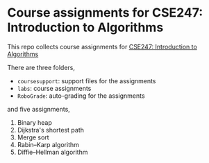 # Course assignments for CSE247: Introduction to Algorithms
This repo collects course assignments for [CSE247: Introduction to Algorithms](https://www.cse.wustl.edu/~cytron/cse247/)

There are three folders,
- `coursesupport`: support files for the assignments
- `labs`: course assignments
- `RoboGrade`: auto-grading for the assignments

and five assignments,
1. Binary heap
2. Dijkstra's shortest path
3. Merge sort
4. Rabin–Karp algorithm
5. Diffie–Hellman algorithm

